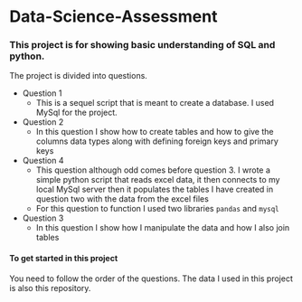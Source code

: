 # Data-Science-Assessment

### This project is for showing basic understanding of SQL and python.

The project is divided into questions.

- Question 1
  - This is a sequel script that is meant to create a database. I used MySql for the project.
- Question 2
  - In this question I show how to create tables and how to give the columns data types along with defining foreign keys and primary keys
- Question 4
  - This question although odd comes before question 3. I wrote a simple python script that reads excel data, it then connects to my local MySql server then it populates the tables I have created in question two with the data from the excel files
  - For this question to function I used two libraries `pandas` and `mysql`
- Question 3
  - In this question I show how I manipulate the data and how I also join tables

#### To get started in this project

You need to follow the order of the questions. The data I used in this project is also this repository.

